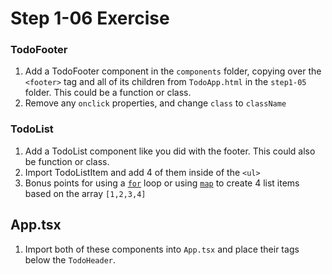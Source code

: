 # Step 1-06 Exercise

### TodoFooter

1. Add a TodoFooter component in the `components` folder, copying over the `<footer>` tag and all of its children from `TodoApp.html` in the `step1-05` folder. This could be a function or class.
2. Remove any `onclick` properties, and change `class` to `className`

### TodoList

1. Add a TodoList component like you did with the footer. This could also be function or class.
2. Import TodoListItem and add 4 of them inside of the `<ul>`
3. Bonus points for using a [`for`](https://developer.mozilla.org/en-US/docs/Web/JavaScript/Guide/Loops_and_iteration) loop or using [`map`](https://developer.mozilla.org/en-US/docs/Web/JavaScript/Reference/Global_Objects/Array/map) to create 4 list items based on the array `[1,2,3,4]`

## App.tsx

1. Import both of these components into `App.tsx` and place their tags below the `TodoHeader`.
